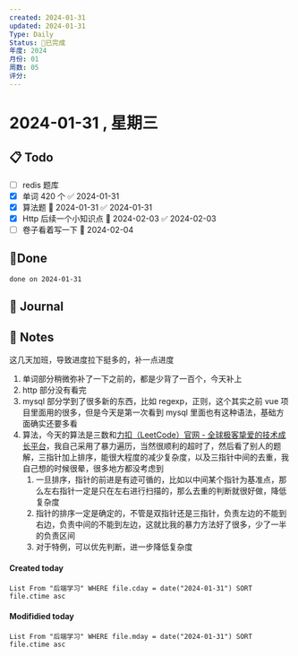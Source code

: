```yaml
---
created: 2024-01-31
updated: 2024-01-31
Type: Daily
Status: 🎃已完成
年度: 2024
月份: 01
周数: 05
评分:
---
```

# 2024-01-31 , 星期三

## 📋 Todo
- [ ] redis 题库
- [x] 单词 420 个 ✅ 2024-01-31
- [x] 算法题 📅 2024-01-31 ✅ 2024-01-31
- [x] Http 后续一个小知识点 📅 2024-02-03 ✅ 2024-02-03
- [ ] 卷子看着写一下 📅 2024-02-04

## 🍰Done
```tasks
done on 2024-01-31
```

## 📆 Journal


## 📑 Notes
这几天加班，导致进度拉下挺多的，补一点进度
1. 单词部分稍微弥补了一下之前的，都是少背了一百个，今天补上
2. http 部分没有看完
3. mysql 部分学到了很多新的东西，比如 regexp，正则，这个其实之前 vue 项目里面用的很多，但是今天是第一次看到 mysql 里面也有这种语法，基础方面确实还要多看
4. 算法，今天的算法是三数和[力扣（LeetCode）官网 - 全球极客挚爱的技术成长平台](https://leetcode.cn/problems/3sum/)，我自己采用了暴力遍历，当然很顺利的超时了，然后看了别人的题解，三指针加上排序，能很大程度的减少复杂度，以及三指针中间的去重，我自己想的时候很晕，很多地方都没考虑到
	1. 一旦排序，指针的前进是有迹可循的，比如以中间某个指针为基准点，那么左右指针一定是只在左右进行扫描的，那么去重的判断就很好做，降低复杂度
	2. 指针的排序一定是确定的，不管是双指针还是三指针，负责左边的不能到右边，负责中间的不能到左边，这就比我的暴力方法好了很多，少了一半的负责区间
	3. 对于特例，可以优先判断，进一步降低复杂度

#### Created today

```dataview
List From "后端学习" WHERE file.cday = date("2024-01-31") SORT file.ctime asc
```


#### Modifidied today

```dataview
List From "后端学习" WHERE file.mday = date("2024-01-31") SORT file.ctime asc
```